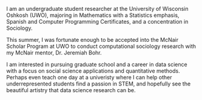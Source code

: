 I am an undergraduate student researcher at the University of Wisconsin Oshkosh (UWO), majoring in Mathematics with a Statistics emphasis, Spanish and Computer Programming Certificates, and a concentration in Sociology. 

This summer, I was fortunate enough to be accepted into the McNair Scholar Program at UWO to conduct computational sociology research with my McNair mentor, Dr. Jeremiah Bohr.

I am interested in pursuing graduate school and a career in data science with a focus on social science applications and quantitative methods. Perhaps even teach one day at a univeristy where I can help other underrepresented students find a passion in STEM, and hopefully see the beautiful artistry that data science research can be. 
